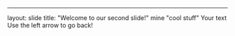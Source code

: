 ---
layout: slide
title: "Welcome to our second slide!"
mine "cool stuff"
Your text
Use the left arrow to go back!
